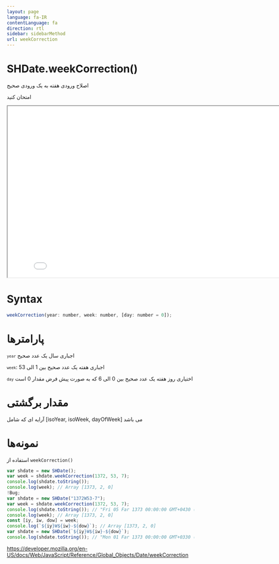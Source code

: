 ```yaml
---
layout: page
language: fa-IR
contentLanguage: fa
direction: rtl
sidebar: sidebarMethod
url: weekCorrection
---
```


# SHDate.weekCorrection()

اصلاح ورودی هفته به یک ورودی صحیح

امتحان کنید

<iframe style="width: 830px; height: 460px;" src="/SHDateTime-js/examples/live.html?function=weekCorrection" title="MDN Web Docs Interactive Example" loading="lazy"></iframe>
<br/>

# Syntax

```js
weekCorrection(year: number, week: number, [day: number = 0]);
```

# پارامترها

<code dir = "ltr">`year‍‍`</code> اجباری
سال یک عدد صحیح

<code dir = "ltr">`week`</code>: اجباری
هفته یک عدد صحیح بین 1 الی 53

<code dir = "ltr">`day`</code> اختیاری
روز هفته یک عدد صحیح بین 0 الی 6 که به صورت پیش فرض مقدار 0 است

# مقدار برگشتی

آرایه ای که شامل [isoYear, isoWeek, dayOfWeek] می باشد

# نمونه‌ها

استفاده از <code dir="ltr">weekCorrection()</code>

```js
var shdate = new SHDate();
var week = shdate.weekCorrection(1372, 53, 7);
console.log(shdate.toString());
console.log(week); // Array [1373, 2, 0]
!Bug;
var shdate = new SHDate("1372W53-7");
var week = shdate.weekCorrection(1372, 53, 7);
console.log(shdate.toString()); // "Fri 05 Far 1373 00:00:00 GMT+0430 (Iran Daylight Time)"
console.log(week); // Array [1373, 2, 0]
const [iy, iw, dow] = week;
console.log(`${iy}W${iw}-${dow}`); // Array [1373, 2, 0]
var shdate = new SHDate(`${iy}W${iw}-${dow}`);
console.log(shdate.toString()); // "Mon 01 Far 1373 00:00:00 GMT+0330 (Iran Standard Time)"
```

https://developer.mozilla.org/en-US/docs/Web/JavaScript/Reference/Global_Objects/Date/weekCorrection
